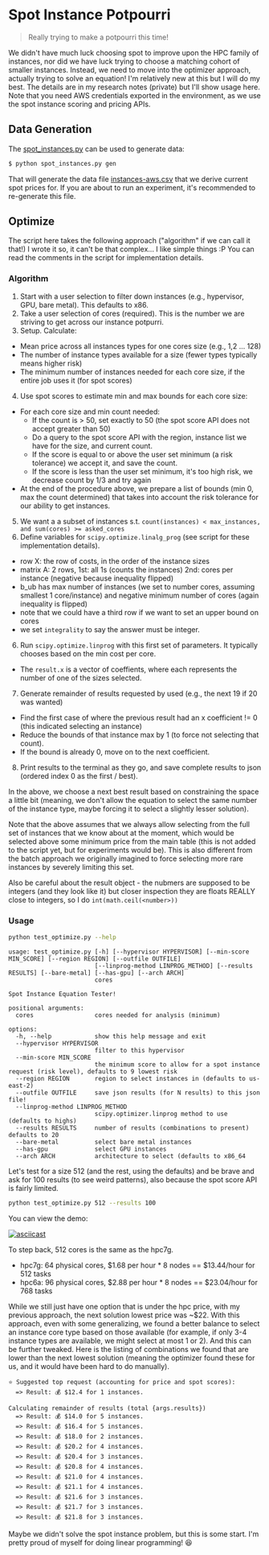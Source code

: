 # Spot Instance Potpourri

> Really trying to make a potpourri this time!

We didn't have much luck choosing spot to improve upon the HPC family of instances, nor did we have luck
trying to choose a matching cohort of smaller instances. Instead, we need to move into the optimizer approach,
actually trying to solve an equation! I'm relatively new at this but I will do my best. The details
are in my research notes (private) but I'll show usage here. Note that you need AWS credentials exported in the environment, as we use the spot instance scoring and pricing APIs.

## Data Generation

The [spot_instances.py](spot_instances.py) can be used to generate data:

```bash
$ python spot_instances.py gen
```

That will generate the data file [instances-aws.csv](instances-aws.csv) that we derive current spot prices for.
If you are about to run an experiment, it's recommended to re-generate this file.

## Optimize

The script here takes the following approach ("algorithm" if we can call it that!) I wrote it so, it can't be that complex... I like simple things :P You can read the comments in the script for implementation details. 

### Algorithm

1. Start with a user selection to filter down instances (e.g., hypervisor, GPU, bare metal). This defaults to x86.
2. Take a user selection of cores (required). This is the number we are striving to get across our instance potpurri.
3. Setup. Calculate:
  - Mean price across all instances types for one cores size (e.g., 1,2 ... 128)
  - The number of instance types available for a size (fewer types typically means higher risk)
  - The minimum number of instances needed for each core size, if the entire job uses it (for spot scores)
4. Use spot scores to estimate min and max bounds for each core size:
  - For each core size and min count needed:
    - If the count is > 50, set exactly to 50 (the spot score API does not accept greater than 50)
    - Do a query to the spot score API with the region, instance list we have for the size, and current count.
    - If the score is equal to or above the user set minimum (a risk tolerance) we accept it, and save the count.
    - If the score is less than the user set minimum, it's too high risk, we decrease count by 1/3 and try again
   - At the end of the procedure above, we prepare a list of bounds (min 0, max the count determined) that takes into account the risk tolerance for our ability to get instances.
5. We want a a subset of instances s.t. `count(instances) < max_instances, and sum(cores) >= asked_cores`
6. Define variables for `scipy.optimize.linalg_prog` (see script for these implementation details).
  - row X: the row of costs, in the order of the instance sizes
  - matrix A: 2 rows, 1st: all 1s (counts the instances) 2nd: cores per instance (negative because inequality flipped)
  - b_ub has max number of instances (we set to number cores, assuming smallest 1 core/instance) and negative minimum number of cores (again inequality is flipped)
  - note that we could have a third row if we want to set an upper bound on cores 
  - we set `integrality` to say the answer must be integer. 
6. Run `scipy.optimize.linprog` with this first set of parameters. It typically chooses based on the min cost per core.
  - The `result.x` is a vector of coeffients, where each represents the number of one of the sizes selected.
7. Generate remainder of results requested by used (e.g., the next 19 if 20 was wanted)
  - Find the first case of where the previous result had an x coefficient != 0 (this indicated selecting an instance)
  - Reduce the bounds of that instance max by 1 (to force not selecting that count). 
  - If the bound is already 0, move on to the next coefficient.
8. Print results to the terminal as they go, and save complete results to json (ordered index 0 as the first / best).

In the above, we choose a next best result based on constraining the space a little bit (meaning, we don't allow the equation to select the same number of the instance type, maybe forcing it to select a slightly lesser solution). 

Note that the above assumes that we always allow selecting from the full set of instances that we know about at the moment, which would be selected above some minimum price from the main table (this is not added to the script yet, but for experiments would be). This is also different from the batch approach we originally imagined to force selecting more rare instances by severely limiting this set.

Also be careful about the result object - the nubmers are supposed to be integers (and they look like it) but closer inspection they are floats REALLY close to integers, so I do `int(math.ceil(<number>))`

### Usage

```bash
python test_optimize.py --help
```
```console
usage: test_optimize.py [-h] [--hypervisor HYPERVISOR] [--min-score MIN_SCORE] [--region REGION] [--outfile OUTFILE]
                        [--linprog-method LINPROG_METHOD] [--results RESULTS] [--bare-metal] [--has-gpu] [--arch ARCH]
                        cores

Spot Instance Equation Tester!

positional arguments:
  cores                 cores needed for analysis (minimum)

options:
  -h, --help            show this help message and exit
  --hypervisor HYPERVISOR
                        filter to this hypervisor
  --min-score MIN_SCORE
                        the minimum score to allow for a spot instance request (risk level), defaults to 9 lowest risk
  --region REGION       region to select instances in (defaults to us-east-2)
  --outfile OUTFILE     save json results (for N results) to this json file!
  --linprog-method LINPROG_METHOD
                        scipy.optimizer.linprog method to use (defaults to highs)
  --results RESULTS     number of results (combinations to present) defaults to 20
  --bare-metal          select bare metal instances
  --has-gpu             select GPU instances
  --arch ARCH           architecture to select (defaults to x86_64
```

Let's test for a size 512 (and the rest, using the defaults) and be brave and ask for 100 results (to see weird patterns), also because the spot score API is fairly limited.

```bash
python test_optimize.py 512 --results 100
```

You can view the demo:

[![asciicast](https://asciinema.org/a/625334.svg)](https://asciinema.org/a/625334)

To step back, 512 cores is the same as the hpc7g.

- hpc7g: 64 physical cores, $1.68 per hour * 8 nodes == $13.44/hour for 512 tasks
- hpc6a: 96 physical cores, $2.88 per hour * 8 nodes == $23.04/hour for 768 tasks

While we still just have one option that is under the hpc price, with my previous approach, the next solution lowest price was ~$22. With this approach, even with some generalizing, we found a better balance to select an instance core type based on those available (for example, if only 3-4 instance types are available, we might select at most 1 or 2). And this can be further tweaked. Here is the listing of combinations we found that are lower than the next lowest solution (meaning the optimizer found these for us, and it would have been hard to do manually).

```console
⭐️ Suggested top request (accounting for price and spot scores):
  => Result: 💰️ $12.4 for 1 instances.

Calculating remainder of results (total {args.results})
  => Result: 💰️ $14.0 for 5 instances.
  => Result: 💰️ $16.4 for 5 instances.
  => Result: 💰️ $18.0 for 2 instances.
  => Result: 💰️ $20.2 for 4 instances.
  => Result: 💰️ $20.4 for 3 instances.
  => Result: 💰️ $20.8 for 4 instances.
  => Result: 💰️ $21.0 for 4 instances.
  => Result: 💰️ $21.1 for 4 instances.
  => Result: 💰️ $21.6 for 3 instances.
  => Result: 💰️ $21.7 for 3 instances.
  => Result: 💰️ $21.8 for 3 instances.
```

Maybe we didn't solve the spot instance problem, but this is some start. I'm pretty proud of myself for doing linear programming! 😆️
